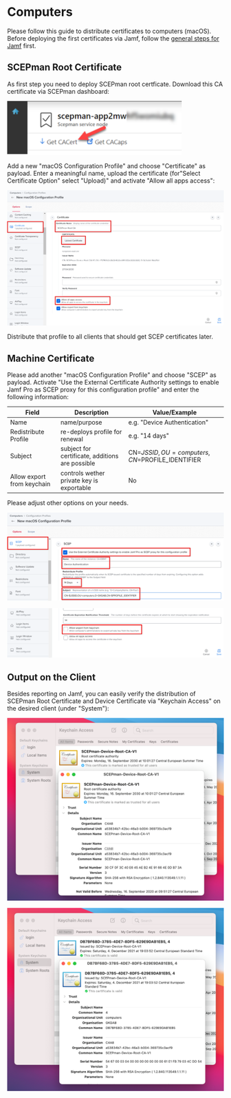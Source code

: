 # Computers

Please follow this guide to distribute certificates to computers (macOS). Before deploying the first certificates via Jamf, follow the [general steps for Jamf](general.md) first.

## SCEPman Root Certificate

As first step you need to deploy SCEPman root certficate. Download this CA certificate via SCEPman dashboard:

![](<../../../.gitbook/assets/image (22).png>)

Add a new "macOS Configuration Profile" and choose "Certificate" as payload. Enter a meaningful name, upload the certificate (for"Select Certificate Option" select "Upload)" and activate "Allow all apps access":

![](<../../../.gitbook/assets/image (29).png>)

Distribute that profile to all clients that should get SCEP certificates later.

## Machine Certificate

Please add another "macOS Configuration Profile" and choose "SCEP" as payload. Activate "Use the External Certificate Authority settings to enable Jamf Pro as SCEP proxy for this configuration profile" and enter the following information:

| Field                      | Description                                     | Value/Example                                 |
| -------------------------- | ----------------------------------------------- | --------------------------------------------- |
| Name                       | name/purpose                                    | e.g. "Device Authentication"                  |
| Redistribute Profile       | re-deploys profile for renewal                  | e.g. "14 days"                                |
| Subject                    | subject for certificate, additions are possible | CN=$JSSID,OU=computers,CN=$PROFILE_IDENTIFIER |
| Allow export from keychain | controls wether private key is exportable       | No                                            |

Please adjust other options on your needs.

![](<../../../.gitbook/assets/image (21).png>)

![](<../../../.gitbook/assets/image (24).png>)

## Output on the Client

Besides reporting on Jamf, you can easily verify the distribution of SCEPman Root Certificate and Device Certificate via "Keychain Access" on the desired client (under "System"):

![SCEPman Root Certificate](<../../../.gitbook/assets/image (31).png>)

![Device Certificate](<../../../.gitbook/assets/image (32).png>)
